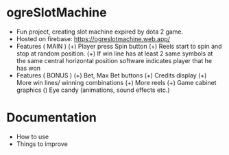 # ogreSlotMachine
- Fun project, creating slot machine expired by dota 2 game.
- Hosted on firebase: https://ogreslotmachine.web.app/
- Features ( MAIN )
  (+) Player press Spin button
  (+) Reels start to spin and stop at random position.
  (+) If win line has at least 2 same symbols at the same central horizontal position software indicates player
  that he has won
- Features ( BONUS )
  (+) Bet, Max Bet buttons
  (+) Credits display
  (+) More win lines/ winning combinations
  (+) More reels
  (+) Game cabinet graphics
  () Eye candy (animations, sound effects etc.)

# Documentation 
  - How to use
  - Things to improve

